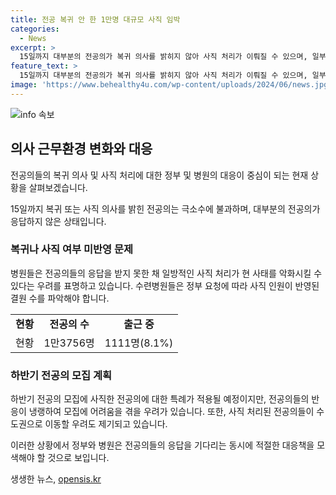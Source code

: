 ```yaml
---
title: 전공 복귀 안 한 1만명 대규모 사직 임박
categories:
  - News
excerpt: >
  15일까지 대부분의 전공의가 복귀 의사를 밝히지 않아 사직 처리가 이뤄질 수 있으며, 일부 병원은 사직 처리를 유예하는 방안도 검토 중이다. 전국 수련병원의 8.1%만 출근 중인 상황으로, 대규모 사직이 예상된다. 하반기 전공의 모집에 사직 전공의를 독려하기 위해 특례를 적용할 예정이지만, 반응이 냉랭하여 파행 우려도 나온다. 또한, 사직 처리를 하겠다는 정부의 조치에 반발이 일어나고 있으며, 병원들은 사직 인원을 파악해 정부에 보고해야 한다.
feature_text: >
  15일까지 대부분의 전공의가 복귀 의사를 밝히지 않아 사직 처리가 이뤄질 수 있으며, 일부 병원은 사직 처리를 유예하는 방안도 검토 중이다. 전국 수련병원의 8.1%만 출근 중인 상황으로, 대규모 사직이 예상된다. 하반기 전공의 모집에 사직 전공의를 독려하기 위해 특례를 적용할 예정이지만, 반응이 냉랭하여 파행 우려도 나온다. 또한, 사직 처리를 하겠다는 정부의 조치에 반발이 일어나고 있으며, 병원들은 사직 인원을 파악해 정부에 보고해야 한다.
image: 'https://www.behealthy4u.com/wp-content/uploads/2024/06/news.jpg'
---
```


<p><img src="https://www.behealthy4u.com/wp-content/uploads/2024/06/news.jpg" alt="info 속보" /></p>

<h2 data-ke-size="size26">의사 근무환경 변화와 대응</h2>

<p>전공의들의 복귀 의사 및 사직 처리에 대한 정부 및 병원의 대응이 중심이 되는 현재 상황을 살펴보겠습니다.</p>

<p data-ke-size="size16">15일까지 복귀 또는 사직 의사를 밝힌 전공의는 극소수에 불과하며, 대부분의 전공의가 응답하지 않은 상태입니다.</p>

<h3>복귀나 사직 여부 미반영 문제</h3>

<p>병원들은 전공의들의 응답을 받지 못한 채 일방적인 사직 처리가 현 사태를 악화시킬 수 있다는 우려를 표명하고 있습니다. 수련병원들은 정부 요청에 따라 사직 인원이 반영된 결원 수를 파악해야 합니다.</p>

<table>
    <tr>
        <td style="text-align: center; height: 17px;"><b>현황</b></td>
        <td style="text-align: center; height: 17px;"><b>전공의 수</b></td>
        <td style="text-align: center; height: 17px;"><b>출근 중</b></td>
    </tr>
    <tr>
        <td style="text-align: center; height: 17px;">현황</td>
        <td style="text-align: center; height: 17px;">1만3756명</td>
        <td style="text-align: center; height: 17px;">1111명(8.1%)</td>
    </tr>
</table>

<h3>하반기 전공의 모집 계획</h3>

<p>하반기 전공의 모집에 사직한 전공의에 대한 특례가 적용될 예정이지만, 전공의들의 반응이 냉랭하여 모집에 어려움을 겪을 우려가 있습니다. 또한, 사직 처리된 전공의들이 수도권으로 이동할 우려도 제기되고 있습니다.</p>

<p>이러한 상황에서 정부와 병원은 전공의들의 응답을 기다리는 동시에 적절한 대응책을 모색해야 할 것으로 보입니다.</p>
생생한 뉴스, <a href="https://opensis.kr" rel="dofollow">opensis.kr</a>


